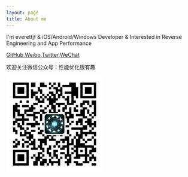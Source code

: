 ```yaml
---
layout: page
title: About me 
---
```


I'm everettjf & iOS/Android/Windows Developer & Interested in Reverse Engineering and App Performance


[GitHub](https://github.com/everettjf),[Weibo](https://weibo.com/everettjf),[Twitter](https://twitter.com/everettjf),[WeChat](/images/mywechat.jpg) 

欢迎关注微信公众号：性能优化很有趣

![fun](/images/fun.jpg)

